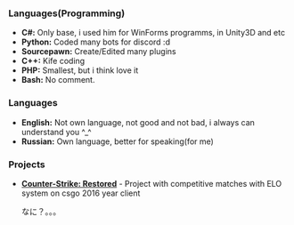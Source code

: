 ### Languages(Programming)
- **C#:** Only base, i used him for WinForms programms, in Unity3D and etc
- **Python:** Coded many bots for discord :d 
- **Sourcepawn:** Create/Edited many plugins
- **C++:** Kife coding
- **PHP:** Smallest, but i think love it
- **Bash:** No comment.
### Languages
- **English:** Not own language, not good and not bad, i always can understand you ^_^
- **Russian:** Own language, better for speaking(for me)
### Projects
- **<a href="https://www.csrestored.xyz/">Counter-Strike: Restored</a>** - Project with competitive matches with ELO system on csgo 2016 year client

   なに？。。。
